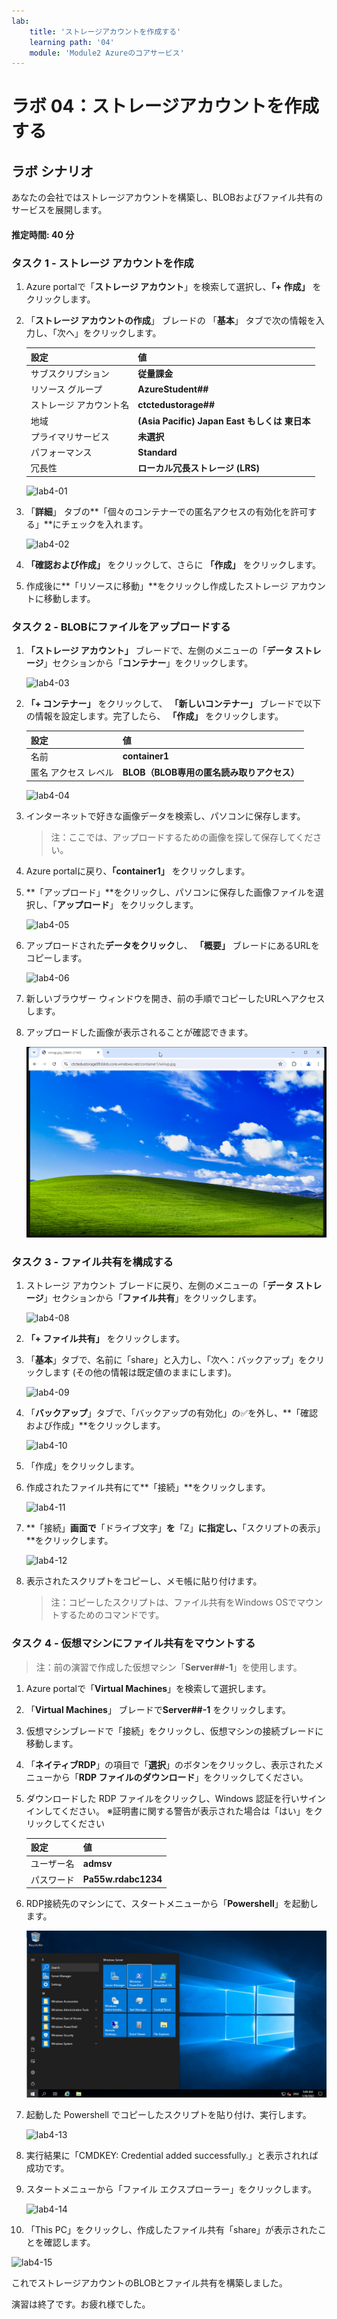 ```yaml
---
lab:
    title: 'ストレージアカウントを作成する'
    learning path: '04'
    module: 'Module2 Azureのコアサービス'
---
```


# ラボ 04：ストレージアカウントを作成する

## ラボ シナリオ

あなたの会社ではストレージアカウントを構築し、BLOBおよびファイル共有のサービスを展開します。



#### 推定時間: 40 分

### タスク 1 - ストレージ アカウントを作成

1. Azure portalで「**ストレージ アカウント**」を検索して選択し、**「+ 作成」** をクリックします。 

2. 「**ストレージ アカウントの作成**」 ブレードの 「**基本**」 タブで次の情報を入力し、「次へ」をクリックします。

    | 設定 | 値 |
    | --- | --- |
    | サブスクリプション | **従量課金** |
    | リソース グループ | **AzureStudent##**                            |
    | ストレージ アカウント名 | **ctctedustorage##**                          |
    | 地域 | **(Asia Pacific) Japan East もしくは 東日本** |
    | プライマリサービス      | **未選択**                                    |
    | パフォーマンス          | **Standard**                                  |
    | 冗長性 | **ローカル冗長ストレージ (LRS)** |

    ![lab4-01](./media/lab4-01.BMP)

3. 「**詳細**」 タブの**「個々のコンテナーでの匿名アクセスの有効化を許可する」**にチェックを入れます。 

    ![lab4-02](./media/lab4-02.BMP)

4. **「確認および作成」**  をクリックして、さらに **「作成」** をクリックします。

5. 作成後に**「リソースに移動」**をクリックし作成したストレージ アカウントに移動します。 




### タスク 2 - BLOBにファイルをアップロードする

1. **「ストレージ アカウント」** ブレードで、左側のメニューの「**データ ストレージ**」セクションから「**コンテナー**」をクリックします。

   ![lab4-03](./media/lab4-03.BMP)

   

2. **「+ コンテナー」** をクリックして、 **「新しいコンテナー」**  ブレードで以下の情報を設定します。完了したら、 **「作成」** をクリックします。

   | 設定                 | 値                                         |
   | -------------------- | ------------------------------------------ |
   | 名前                 | **container1**                             |
   | 匿名 アクセス レベル | **BLOB（BLOB専用の匿名読み取りアクセス）** |

   ![lab4-04](./media/lab4-04.BMP)

   

3. インターネットで好きな画像データを検索し、パソコンに保存します。

   > 注：ここでは、アップロードするための画像を探して保存してください。

4. Azure portalに戻り、**「container1」** をクリックします。

5. **「アップロード」**をクリックし、パソコンに保存した画像ファイルを選択し、「**アップロード**」 をクリックします。

   ![lab4-05](./media/lab4-05.BMP)

   

6. アップロードされた**データをクリック**し、 **「概要」** ブレードにあるURLをコピーします。

   ![lab4-06](./media/lab4-06.BMP)

7. 新しいブラウザー ウィンドウを開き、前の手順でコピーしたURLへアクセスします。

8. アップロードした画像が表示されることが確認できます。

   ![lab4-07](./media/lab4-07.BMP)

   


### タスク 3 - ファイル共有を構成する

1. ストレージ アカウント ブレードに戻り、左側のメニューの「**データ ストレージ**」セクションから「**ファイル共有**」をクリックします。

    ![lab4-08](./media/lab4-08.BMP)

    

2. **「+ ファイル共有」** をクリックします。

3. 「**基本**」タブで、名前に「share」と入力し、「次へ：バックアップ」をクリックします (その他の情報は既定値のままにします)。

    ![lab4-09](./media/lab4-09.BMP)

    

4. 「**バックアップ**」タブで、「バックアップの有効化」の✅を外し、**「確認および作成」**をクリックします。

    ![lab4-10](./media/lab4-10.BMP)

    

5. 「作成」をクリックします。

6. 作成されたファイル共有にて**「接続」**をクリックします。

    ![lab4-11](./media/lab4-11.BMP)

    

7. **「接続」**画面で**「ドライブ文字」**を**「Z」**に指定し、**「スクリプトの表示」**をクリックします。

    ![lab4-12](./media/lab4-12.BMP)

    

8. 表示されたスクリプトをコピーし、メモ帳に貼り付けます。

    > 注：コピーしたスクリプトは、ファイル共有をWindows OSでマウントするためのコマンドです。



### タスク 4 - 仮想マシンにファイル共有をマウントする

> 注：前の演習で作成した仮想マシン「**Server##-1**」を使用します。

1. Azure portalで「**Virtual Machines**」を検索して選択します。

2. 「**Virtual Machines**」 ブレードで**Server##-1** をクリックします。
3. 仮想マシンブレードで「接続」をクリックし、仮想マシンの接続ブレードに移動します。

4. 「**ネイティブRDP**」の項目で「**選択**」のボタンをクリックし、表示されたメニューから「**RDP ファイルのダウンロード**」をクリックしてください。

5. ダウンロードした RDP ファイルをクリックし、Windows 認証を行いサインインしてください。
   ※証明書に関する警告が表示された場合は「はい」をクリックしてください

   | **設定**   | **値**              |
   | :--------- | :------------------ |
   | ユーザー名 | **admsv**           |
   | パスワード | **Pa55w.rdabc1234** |

   

6. RDP接続先のマシンにて、スタートメニューから「**Powershell**」を起動します。

   ![AZ900_Lab1_20](./media/AZ900_Lab1_20.png)

   

7. 起動した Powershell でコピーしたスクリプトを貼り付け、実行します。

   ![lab4-13](./media/lab4-13.BMP)

   

8. 実行結果に「CMDKEY: Credential added successfully.」と表示されれば成功です。

9. スタートメニューから「ファイル エクスプローラー」をクリックします。

   ![lab4-14](./media/lab4-14.BMP)

   

10. 「This PC」をクリックし、作成したファイル共有「share」が表示されたことを確認します。

![lab4-15](./media/lab4-15.BMP)



これでストレージアカウントのBLOBとファイル共有を構築しました。

演習は終了です。お疲れ様でした。

